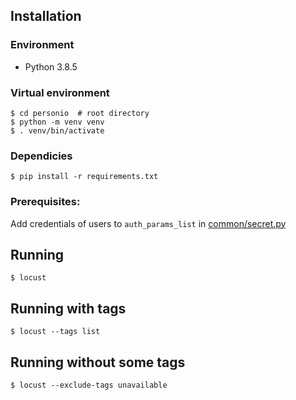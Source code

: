 ## Installation

### Environment

- Python 3.8.5

### Virtual environment

    $ cd personio  # root directory
    $ python -m venv venv
    $ . venv/bin/activate

### Dependicies

    $ pip install -r requirements.txt

### Prerequisites:

Add credentials of users to `auth_params_list` in [common/secret.py](common/secret.py)

## Running

    $ locust

## Running with tags

    $ locust --tags list

## Running without some tags

    $ locust --exclude-tags unavailable
